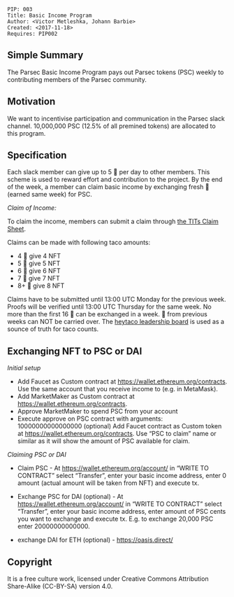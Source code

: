    PIP: 003
    Title: Basic Income Program
    Author: <Victor Metleshka, Johann Barbie>
    Created: <2017-11-18>
    Requires: PIP002


## Simple Summary
The Parsec Basic Income Program pays out Parsec tokens (PSC) weekly to contributing members of the Parsec community.

## Motivation
We want to incentivise participation and communication in the Parsec slack channel. 10,000,000 PSC (12.5% of all premined tokens) are allocated to this program.

## Specification

Each slack member can give up to 5 🌮 per day to other members. This scheme is used to reward effort and contribution to the project. By the end of the week, a member can claim basic income by exchanging fresh 🌮 (earned same week) for PSC.

*Claim of Income:*

To claim the income, members can submit a claim through [the TITs Claim Sheet](https://docs.google.com/forms/d/e/1FAIpQLScPyotEu_tvSH5DY3tD6Q130OixWRDrStrX_YoKG4viDApE9w/viewform).

Claims can be made with following taco amounts:
- 4 🌮 give 4 NFT
- 5 🌮 give 5 NFT
- 6 🌮 give 6 NFT
- 7 🌮 give 7 NFT
- 8+ 🌮 give 8 NFT

Claims have to be submitted until 13:00 UTC Monday for the previous week. Proofs will be verified until 13:00 UTC Thursday for the same week. No more than the first 16 🌮 can be exchanged in a week. 🌮 from previous weeks can NOT be carried over. The [heytaco leadership board](https://www.heytaco.chat/leaderboard?timeframe=lastweek) is used as a sounce of truth for taco counts.

## Exchanging NFT to PSC or DAI

*Initial setup*

- Add Faucet as Custom contract at https://wallet.ethereum.org/contracts. Use the same account that you receive income to (e.g. in MetaMask).
- Add MarketMaker as Custom contract at https://wallet.ethereum.org/contracts.
- Approve MarketMaker to spend PSC from your account
- Execute approve on PSC contract with arguments: <MM address> 10000000000000000
(optional) Add Faucet contract as Custom token at https://wallet.ethereum.org/contracts. Use “PSC to claim” name or similar as it will show the amount of PSC available for claim.

*Claiming PSC or DAI*

- Claim PSC - At https://wallet.ethereum.org/account/<faucet address> in “WRITE TO CONTRACT” select “Transfer”, enter your basic income address, enter 0 amount (actual amount will be taken from NFT) and execute tx.

- Exchange PSC for DAI (optional) - At https://wallet.ethereum.org/account/<MM address> in “WRITE TO CONTRACT” select “Transfer”, enter your basic income address, enter amount of PSC cents you want to exchange and execute tx. E.g. to exchange 20,000 PSC enter 20000000000000.

- exchange DAI for ETH (optional) - https://oasis.direct/

## Copyright
It is a free culture work, licensed under Creative Commons Attribution Share-Alike (CC-BY-SA) version 4.0.
